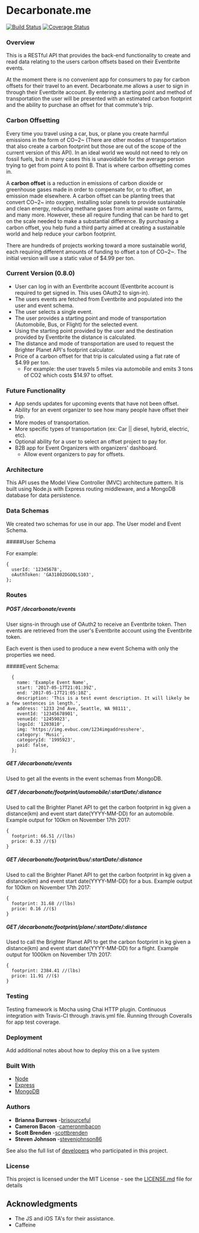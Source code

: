 # Decarbonate.me

[![Build Status](https://travis-ci.org/Carbon-Inc/decarbonate.me--back-end.svg?branch=master)](https://travis-ci.org/Carbon-Inc/decarbonate.me--back-end) [![Coverage Status](https://coveralls.io/repos/github/Carbon-Inc/decarbonate.me--back-end/badge.svg?branch=master)](https://coveralls.io/github/Carbon-Inc/decarbonate.me--back-end?branch=master)

### Overview

This is a RESTful API that provides the back-end functionality to create and read data relating to the users carbon offsets based on their Eventbrite events.

At the moment there is no convenient app for consumers to pay for carbon offsets for their travel to an event. Decarbonate.me allows a user to sign in through their Eventbrite account. By entering a starting point and method of transportation the user will be presented with an estimated carbon footprint and the ability to purchase an offset for that commute's trip.


### Carbon Offsetting

Every time you travel using a car, bus, or plane you create harmful emissions in the form of CO~2~ (There are other modes of transportation that also create a carbon footprint but those are out of the scope of the current version of this API). In an ideal world we would not need to rely on fossil fuels, but in many cases this is unavoidable for the average person trying to get from point A to point B. That is where carbon offsetting comes in.

A **carbon offset** is a reduction in emissions of carbon dioxide or greenhouse gases made in order to compensate for, or to offset, an emission made elsewhere. A carbon offset can be planting trees that convert CO~2~ into oxygen, installing solar panels to provide sustainable and clean energy, reducing methane gases from animal waste on farms, and many more.  However, these all require funding that can be hard to get on the scale needed to make a substantial difference. By purchasing a carbon offset, you help fund a third party aimed at creating a sustainable world and help reduce your carbon footprint.

There are hundreds of projects working toward a more sustainable world, each requiring different amounts of funding to offset a ton of CO~2~. The initial version will use a static value of $4.99 per ton.

### Current Version (0.8.0)

- User can log in with an Eventbrite account (Eventbrite account is required to get signed in. This uses OAuth2 to sign-in).
- The users events are fetched from Eventbrite and populated into the user and event schema.
- The user selects a single event.
- The user provides a starting point and mode of transportation (Automobile, Bus, or Flight) for the selected event.
- Using the starting point provided by the user and the destination provided by Eventbrite the distance is calculated.
- The distance and mode of transportation are used to request the Brighter Planet API's footprint calculator.
- Price of a carbon offset for that trip is calculated using a flat rate of $4.99 per ton.
  - For example: the user travels 5 miles via automobile and emits 3 tons of CO2 which costs $14.97 to offset.

### Future Functionality

- App sends updates for upcoming events that have not been offset.
- Ability for an event organizer to see how many people have offset their trip.
- More modes of transportation.
- More specific types of transportation (ex: Car || diesel, hybrid, electric, etc).
- Optional ability for a user to select an offset project to pay for.
- B2B app for Event Organizers with organizers' dashboard.
  - Allow event organizers to pay for offsets.

### Architecture

This API uses the Model View Controller (MVC) architecture pattern. It is built using Node.js with Express routing middleware, and a MongoDB database for data persistence.

### Data Schemas

We created two schemas for use in our app. The User model and Event Schema.

#####User Schema

For example:
```
{
  userId: '12345678',
  oAuthToken: 'GA31802DGOQLS103',
};
```


### Routes
##### POST /decarbonate/events
User signs-in through use of OAuth2 to receive an Eventbrite token. Then events are retrieved from the user's Eventbrite account using the Eventbrite token.

Each event is then used to produce a new event Schema with only the properties we need.

#####Event Schema:
```
  {
    name: 'Example Event Name',
    start: '2017-05-17T21:01:39Z',
    end: '2017-05-17T21:05:10Z',
    description: 'This is a test event description. It will likely be a few sentences in length.',
    address: '1233 2nd Ave, Seattle, WA 98111',
    eventId: '12345678901',
    venueId: '12459023',
    logoId: '1203810',
    img: 'https://img.evbuc.com/1234imgaddresshere',
    category: 'Music',
    categoryId: '1995923',
    paid: false,
  };
```

##### GET /decarbonate/events
Used to get all the events in the event schemas from MongoDB.

##### GET /decarbonate/footprint/automobile/:startDate/:distance
Used to call the Brighter Planet API to get the carbon footprint in kg given a distance(km) and event start date(YYYY-MM-DD) for an automobile.
Example output for 100km on November 17th 2017:
```
{
  footprint: 66.51 //(lbs)
  price: 0.33 //($)
}
```
##### GET /decarbonate/footprint/bus/:startDate/:distance
Used to call the Brighter Planet API to get the carbon footprint in kg given a distance(km) and event start date(YYYY-MM-DD) for a bus.
Example output for 100km on November 17th 2017:
```
{
  footprint: 31.68 //(lbs)
  price: 0.16 //($)
}
```
##### GET /decarbonate/footprint/plane/:startDate/:distance
Used to call the Brighter Planet API to get the carbon footprint in kg given a distance(km) and event start date(YYYY-MM-DD) for a flight.
Example output for 1000km on November 17th 2017:
```
{
  footprint: 2384.41 //(lbs)
  price: 11.91 //($)
}
```

### Testing
Testing framework is Mocha using Chai HTTP plugin.
Continuous integration with Travis-CI through .travis.yml file.
Running through Coveralls for app test coverage.


### Deployment

Add additional notes about how to deploy this on a live system

### Built With

* [Node](https://nodejs.org/en/)
* [Express](http://expressjs.com/)
* [MongoDB](https://www.mongodb.com/)


### Authors

* **Brianna Burrows** -[brisourceful](https://github.com/brisourceful)
* **Cameron Bacon** -[cameronmbacon](https://github.com/cameronmbacon)
* **Scott Brenden** -[scottbrenden](https://github.com/scottbrenden)
* **Steven Johnson** -[stevenjohnson86](https://github.com/stevenjohnson86)

See also the full list of [developers](https://github.com/Carbon-Inc/people) who participated in this project.

### License

This project is licensed under the MIT License - see the [LICENSE.md](LICENSE.md) file for details

## Acknowledgments

* The JS and iOS TA's for their assistance.
* Caffeine
